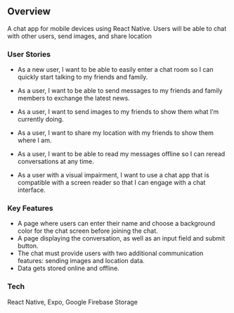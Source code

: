 ## Overview

<p>A chat app for mobile devices using React Native. Users will be able to chat with other users, send images, and share location</p>

### User Stories

+ As a new user, I want to be able to easily enter a chat room so I can quickly start talking to my
friends and family.

+ As a user, I want to be able to send messages to my friends and family members to exchange
the latest news.

+ As a user, I want to send images to my friends to show them what I’m currently doing.

+ As a user, I want to share my location with my friends to show them where I am.

+ As a user, I want to be able to read my messages offline so I can reread conversations at any
time.

+ As a user with a visual impairment, I want to use a chat app that is compatible with a screen
reader so that I can engage with a chat interface.

### Key Features
+ A page where users can enter their name and choose a background color for the chat screen
before joining the chat.
+ A page displaying the conversation, as well as an input field and submit button.
+ The chat must provide users with two additional communication features: sending images
and location data.<br>
+ Data gets stored online and offline.<br>

### Tech

React Native, Expo, Google Firebase Storage

